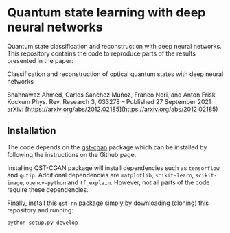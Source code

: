 # Quantum state learning with deep neural networks

Quantum state classification and reconstruction with deep neural networks. This repository contains the code to reproduce parts of the results presented in the paper: 


Classification and reconstruction of optical quantum states with deep neural networks

Shahnawaz Ahmed, Carlos Sánchez Muñoz, Franco Nori, and Anton Frisk Kockum
Phys. Rev. Research 3, 033278 – Published 27 September 2021
arXiv: [https://arxiv.org/abs/2012.02185](https://arxiv.org/abs/2012.02185)

## Installation

The code depends on the [qst-cgan](https://github.com/quantshah/qst-cgan.git) package which can be installed by following the instructions on the Github page.

Installing QST-CGAN package will install dependencies such as `tensorflow` and `qutip`. Additional dependencies are `matplotlib`, `scikit-learn`, `scikit-image`, `opencv-python` and `tf_explain`. However, not all parts of the code require these dependencies. 

Finally, install this `qst-nn` package simply by downloading (cloning) this repository and running:

```
python setup.py develop
```
